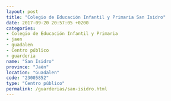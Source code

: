 ```yaml
---
layout: post
title: "Colegio de Educación Infantil y Primaria San Isidro"
date: 2017-09-20 20:57:05 +0200
categories:
- Colegio de Educación Infantil y Primaria
- jaen
- guadalen
- Centro público
- guarderia
name: "San Isidro"
province: "Jaén"
location: "Guadalen"
code: "23005852"
type: "Centro público"
permalink: /guarderias/san-isidro.html
---
```

